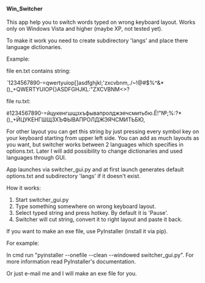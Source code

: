 #### Win_Switcher

This app help you to switch words typed on wrong keyboard layout. Works only on Windows Vista and higher (maybe XP, not tested yet).

To make it work you need to create subdirectory 'langs' and place there language dictionaries.

Example:


file en.txt contains string:

`1234567890-=qwertyuiop[]asdfghjkl;'zxcvbnm,./~!@#$%^&*()_+QWERTYUIOP{}ASDFGHJKL:"ZXCVBNM<>?

file ru.txt:

ё1234567890-=йцукенгшщзхъфывапролджэячсмитьбю.Ё!"№;%:?*()_+ЙЦУКЕНГШЩЗХЪФЫВАПРОЛДЖЭЯЧСМИТЬБЮ,


For other layout you can get this string by just pressing every symbol key on your keyboard starting from upper left side.
You can add as much layouts as you want, but switcher works between 2 languages which specifies in options.txt.
Later I will add possibility to change dictionaries and used languages through GUI.


App launches via switcher_gui.py and at first launch generates default options.txt and subdirectory 'langs' if it doesn't exist.


How it works:

1. Start switcher_gui.py
2. Type something somewhere on wrong keyboard layout.
3. Select typed string and press hotkey. By default it is 'Pause'.
4. Switcher will cut string, convert it to right layout and paste it back.


If you want to make an exe file, use PyInstaller (install it via pip).

For example:

In cmd run "pyinstaller --onefile --clean --windowed switcher_gui.py". For more information read PyInstaller's documentation.

Or just e-mail me and I will make an exe file for you.
